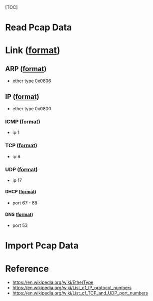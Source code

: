 [TOC]

Read Pcap Data
======

# Link ([format](./src/Net/Link/Format.hs))

## ARP ([format](./src/Net/Arp/Format.hs))
* ether type 0x0806

## IP ([format](./src/Net/Ip/Format.hs))
* ether type 0x0800

### ICMP ([format](./src/Net/Icmp/Format.hs))
* ip 1

### TCP ([format](./src/Net/Tcp/Format.hs))
* ip 6

### UDP ([format](./src/Net/Udp/Format.hs))
* ip 17

#### DHCP ([format](./src/Net/Dhcp/Format.hs))
* port 67 - 68

#### DNS ([format](./src/Net/Dns/Format.hs))
* port 53

Import Pcap Data
======

Reference
======
* <https://en.wikipedia.org/wiki/EtherType>
* <https://en.wikipedia.org/wiki/List_of_IP_protocol_numbers>
* <https://en.wikipedia.org/wiki/List_of_TCP_and_UDP_port_numbers>
